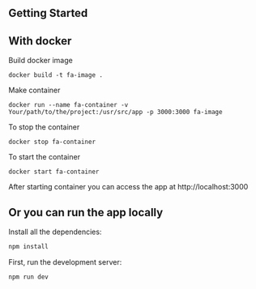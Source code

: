 ## Getting Started

## With docker

Build docker image

```base
docker build -t fa-image .
```

Make container

```base
docker run --name fa-container -v  Your/path/to/the/project:/usr/src/app -p 3000:3000 fa-image
```

To stop the container

```base
docker stop fa-container
```

To start the container

```base
docker start fa-container
```

After starting container you can access the app at http://localhost:3000

## Or you can run the app locally

Install all the dependencies:

```bash
npm install
```

First, run the development server:

```bash
npm run dev
```
